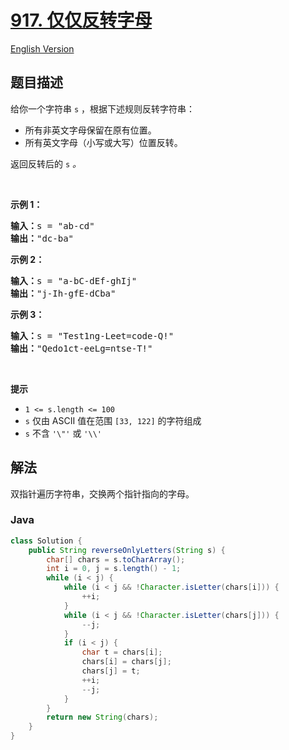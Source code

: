 # [917. 仅仅反转字母](https://leetcode.cn/problems/reverse-only-letters)

[English Version](/solution/0900-0999/0917.Reverse%20Only%20Letters/README_EN.md)

## 题目描述

<p>给你一个字符串 <code>s</code> ，根据下述规则反转字符串：</p>

<ul>
	<li>所有非英文字母保留在原有位置。</li>
	<li>所有英文字母（小写或大写）位置反转。</li>
</ul>

<p>返回反转后的 <code>s</code><em> 。</em></p>

<p>&nbsp;</p>

<ol>
</ol>

<p><strong>示例 1：</strong></p>

<pre>
<strong>输入：</strong>s = "ab-cd"
<strong>输出：</strong>"dc-ba"
</pre>

<ol>
</ol>

<p><strong>示例 2：</strong></p>

<pre>
<strong>输入：</strong>s = "a-bC-dEf-ghIj"
<strong>输出：</strong>"j-Ih-gfE-dCba"
</pre>

<ol>
</ol>

<p><strong>示例 3：</strong></p>

<pre>
<strong>输入：</strong>s = "Test1ng-Leet=code-Q!"
<strong>输出：</strong>"Qedo1ct-eeLg=ntse-T!"
</pre>

<p>&nbsp;</p>

<p><strong>提示</strong></p>

<ul>
	<li><code>1 &lt;= s.length &lt;= 100</code></li>
	<li><code>s</code> 仅由 ASCII 值在范围 <code>[33, 122]</code> 的字符组成</li>
	<li><code>s</code> 不含 <code>'\"'</code> 或 <code>'\\'</code></li>
</ul>

## 解法

双指针遍历字符串，交换两个指针指向的字母。

### **Java**

```java
class Solution {
    public String reverseOnlyLetters(String s) {
        char[] chars = s.toCharArray();
        int i = 0, j = s.length() - 1;
        while (i < j) {
            while (i < j && !Character.isLetter(chars[i])) {
                ++i;
            }
            while (i < j && !Character.isLetter(chars[j])) {
                --j;
            }
            if (i < j) {
                char t = chars[i];
                chars[i] = chars[j];
                chars[j] = t;
                ++i;
                --j;
            }
        }
        return new String(chars);
    }
}
```
